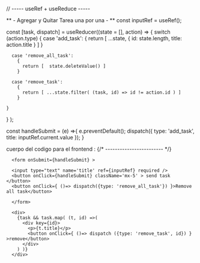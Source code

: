 
// ----- useRef + useReduce -----

** - Agregar y Quitar Tarea una por una - **
  const inputRef = useRef();

  const [task, dispatch] = useReducer((state = [], action) => 
  {
    switch (action.type) 
    {
      case 'add_task': 
      {
        return [ ...state, { id: state.length, title: action.title } ]
      }

      case 'remove_all_task':
        {
          return [  state.deleteValue() ]
        } 
      
      case 'remove_task':
        {
          return [ ...state.filter( (task, id) => id != action.id ) ]
        }

    }

  } );

  const handleSubmit = (e) =>{
    e.preventDefault();
    dispatch({
      type: 'add_task',
      title: inputRef.current.value
    });
  }



  cuerpo del codigo para el frontend : 
    {/* ------------------------ */}

      <form onSubmit={handleSubmit} >

      <input type="text" name='title' ref={inputRef} required />
      <button onClick={handleSubmit} className='mx-5' > send task </button>
      <button onClick={ ()=> dispatch({type: 'remove_all_task'}) }>Remove all task</button>

      </form>

      <div>
        {task && task.map( (t, id) =>(
          <div key={id}>
            <p>{t.title}</p>
            <button onClick={ ()=> dispatch ({type: 'remove_task', id}) } >remove</button>
          </div>
        ) )}
      </div>

